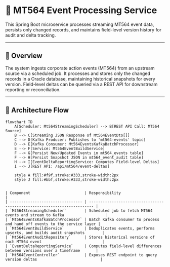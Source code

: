 # 📄 MT564 Event Processing Service

This Spring Boot microservice processes streaming MT564 event data, persists only changed records, and maintains field-level version history for audit and delta tracking.

---

## 🧩 Overview

The system ingests corporate action events (MT564) from an upstream source via a scheduled job. It processes and stores only the changed records in a Oracle database, maintaining historical snapshots for every version. Field-level deltas can be queried via a REST API for downstream reporting or reconciliation.

---

## 🔁 Architecture Flow

```mermaid
flowchart TD
    A[Scheduler: Mt564StreamingScheduler] --> B[REST API Call: MT564 Source]
    B --> C[Streaming JSON Response of Mt564EventDto[]]
    C --> D[Kafka Producer: Publishes to 'mt564-events' topic]
    D --> E[Kafka Consumer: Mt564EventsKafkaBatchProcessor]
    E --> F[Service: Mt564EventBuildService]
    F --> G[Persist New/Updated Events in mt564_events table]
    F --> H[Persist Snapshot JSON in mt564_event_audit table]
    H --> I[EventDeltaReportingService: Computes Field-level Deltas]
    I --> J[REST API: /api/mt564/event-deltas]

    style A fill:#f9f,stroke:#333,stroke-width:2px
    style J fill:#bbf,stroke:#333,stroke-width:2px


| Component                        | Responsibility                                                           |
| -------------------------------- | ------------------------------------------------------------------------ |
| `Mt564StreamingScheduler`        | Scheduled job to fetch MT564 events and stream to Kafka                  |
| `Mt564EventsKafkaBatchProcessor` | Batch Kafka consumer to process and hand off events to the service layer |
| `Mt564EventBuildService`         | Deduplicates events, performs upserts, and builds audit snapshots        |
| `Mt564EventAuditRepository`      | Stores historical versions of each MT564 event                           |
| `EventDeltaReportingService`     | Computes field-level differences between versions over a timeframe       |
| `Mt564EventController`           | Exposes REST endpoint to query version deltas                            |
